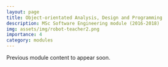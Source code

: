 ```yaml
---
layout: page
title: Object-orientated Analysis, Design and Programming 
description: MSc Software Engineering module (2016-2018)
img: assets/img/robot-teacher2.png
importance: 4
category: modules
---
```


Previous module content to appear soon.

